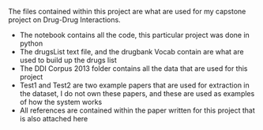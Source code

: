 The files contained within this project are what are used for my capstone project on Drug-Drug Interactions.

- The notebook contains all the code, this particular project was done in python
- The drugsList text file, and the drugbank Vocab contain are what are used to build up the drugs list
- The DDI Corpus 2013 folder contains all the data that are used for this project
- Test1 and Test2 are two example papers that are used for extraction in the dataset, I do not own these papers, and these are used as examples of how the system works
- All references are contained within the paper written for this project that is also attached here
